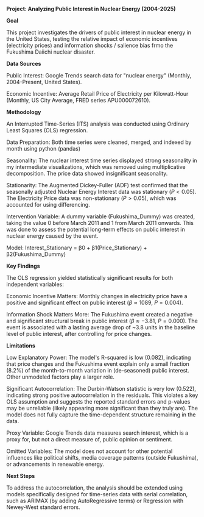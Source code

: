 **Project: Analyzing Public Interest in Nuclear Energy (2004-2025)**

**Goal**

This project investigates the drivers of public interest in nuclear energy in the United States, testing the relative impact of economic incentives (electricity prices) and information shocks / salience bias frmo the Fukushima Daiichi nuclear disaster.

**Data Sources**

Public Interest: Google Trends search data for "nuclear energy" (Monthly, 2004-Present, United States).

Economic Incentive: Average Retail Price of Electricity per Kilowatt-Hour (Monthly, US City Average, FRED series APU000072610).

**Methodology**

An Interrupted Time-Series (ITS) analysis was conducted using Ordinary Least Squares (OLS) regression.

Data Preparation: Both time series were cleaned, merged, and indexed by month using python (pandas)

Seasonality: The nuclear interest time series displayed strong seasonality in my intermediate visualizations, which was removed using multiplicative decomposition. The price data showed insignificant seasonality.

Stationarity: The Augmented Dickey-Fuller (ADF) test confirmed that the seasonally adjusted Nuclear Energy Interest data was stationary ($P<0.05$). The Electricity Price data was non-stationary ($P>0.05$), which was accounted for using differencing.

Intervention Variable: A dummy variable (Fukushima_Dummy) was created, taking the value 0 before March 2011 and 1 from March 2011 onwards. This was done to assess the potential long-term effects on public interest in nuclear energy caused by the event.

Model: Interest_Stationary = β0 + β1(Price_Stationary) + β2(Fukushima_Dummy)

**Key Findings**

The OLS regression yielded statistically significant results for both independent variables:

Economic Incentive Matters: Monthly changes in electricity price have a positive and significant effect on public interest ($\beta \approx 1089$, $P = 0.004$).

Information Shock Matters More: The Fukushima event created a negative and significant structural break in public interest ($\beta \approx -3.81$, $P = 0.000$). The event is associated with a lasting average drop of ~3.8 units in the baseline level of public interest, after controlling for price changes.

**Limitations**

Low Explanatory Power: The model's $\text{R-squared}$ is low ($0.082$), indicating that price changes and the Fukushima event explain only a small fraction ($8.2\%$) of the month-to-month variation in (de-seasoned) public interest. Other unmodeled factors play a larger role.

Significant Autocorrelation: The Durbin-Watson statistic is very low ($0.522$), indicating strong positive autocorrelation in the residuals. This violates a key OLS assumption and suggests the reported standard errors and p-values may be unreliable (likely appearing more significant than they truly are). The model does not fully capture the time-dependent structure remaining in the data.

Proxy Variable: Google Trends data measures search interest, which is a proxy for, but not a direct measure of, public opinion or sentiment.

Omitted Variables: The model does not account for other potential influences like political shifts, media coverage patterns (outside Fukushima), or advancements in renewable energy.

**Next Steps**

To address the autocorrelation, the analysis should be extended using models specifically designed for time-series data with serial correlation, such as ARIMAX (by adding AutoRegressive terms) or Regression with Newey-West standard errors.
